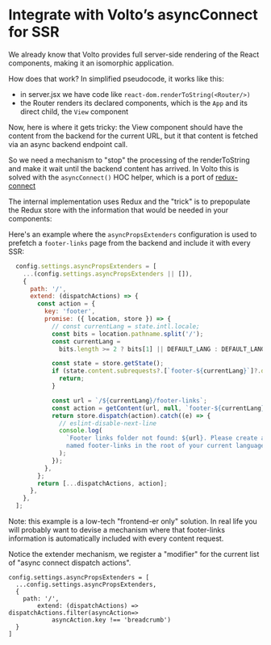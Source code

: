 # Integrate with Volto’s asyncConnect for SSR

We already know that Volto provides full server-side rendering of the React
components, making it an isomorphic application.

How does that work? In simplified pseudocode, it works like this:

- in server.jsx we have code like `react-dom.renderToString(<Router/>)`
- the Router renders its declared components, which is the `App` and its
  direct child, the `View` component

Now, here is where it gets tricky: the View component should have the content
from the backend for the current URL, but it that content is fetched via an
async backend endpoint call.

So we need a mechanism to "stop" the processing of the renderToString and make
it wait until the backend content has arrived. In Volto this is solved with
the `asyncConnect()` HOC helper, which is a port of [redux-connect][1]

The internal implementation uses Redux and the "trick" is to prepopulate the
Redux store with the information that would be needed in your components:

Here's an example where the `asyncPropsExtenders` configuration is used to
prefetch a `footer-links` page from the backend and include it with every SSR:

```js
  config.settings.asyncPropsExtenders = [
    ...(config.settings.asyncPropsExtenders || []),
    {
      path: '/',
      extend: (dispatchActions) => {
        const action = {
          key: 'footer',
          promise: ({ location, store }) => {
            // const currentLang = state.intl.locale;
            const bits = location.pathname.split('/');
            const currentLang =
              bits.length >= 2 ? bits[1] || DEFAULT_LANG : DEFAULT_LANG;

            const state = store.getState();
            if (state.content.subrequests?.[`footer-${currentLang}`]?.data) {
              return;
            }

            const url = `/${currentLang}/footer-links`;
            const action = getContent(url, null, `footer-${currentLang}`);
            return store.dispatch(action).catch((e) => {
              // eslint-disable-next-line
              console.log(
                `Footer links folder not found: ${url}. Please create as folder
                named footer-links in the root of your current language`,
              );
            });
          },
        };
        return [...dispatchActions, action];
      },
    },
  ];
```

Note: this example is a low-tech "frontend-er only" solution. In real life you
will probably want to devise a mechanism where that footer-links information is
automatically included with every content request.

Notice the extender mechanism, we register a "modifier" for the current list of
"async connect dispatch actions".

```
config.settings.asyncPropsExtenders = [
  ...config.settings.asyncPropsExtenders,
  {
    path: '/',
        extend: (dispatchActions) => dispatchActions.filter(asyncAction=>
            asyncAction.key !== 'breadcrumb')
  }
]
```

[1]: https://github.com/makeomatic/redux-connect/
